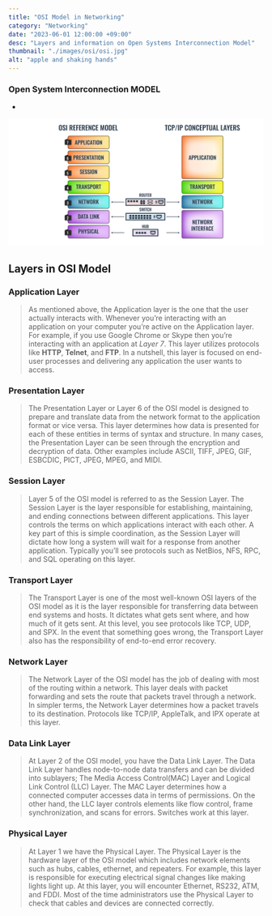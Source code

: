 ```yaml
---
title: "OSI Model in Networking"
category: "Networking"
date: "2023-06-01 12:00:00 +09:00"
desc: "Layers and information on Open Systems Interconnection Model"
thumbnail: "./images/osi/osi.jpg"
alt: "apple and shaking hands"
---
```


### Open System Interconnection MODEL

-

![OSI](./images/osi/osi.jpg)

## Layers in OSI Model

### Application Layer

> As mentioned above, the Application layer is the one that the user actually interacts with.
> Whenever you’re interacting with an application on your computer you’re active on the
> Application layer. For example, if you use Google Chrome or Skype then you’re
> interacting with an application at _Layer 7_. This layer utilizes protocols like **HTTP**,
> **Telnet**, and **FTP**. In a nutshell, this layer is focused on end-user processes
> and delivering any application the user wants to access.

### Presentation Layer

> The Presentation Layer or Layer 6 of the OSI model is designed to prepare and translate data
> from the network format to the application format or vice versa. This layer determines how
> data is presented for each of these entities in terms of syntax and structure. In many cases,
> the Presentation Layer can be seen through the encryption and decryption of data. Other
> examples include ASCII, TIFF, JPEG, GIF, ESBCDIC, PICT, JPEG, MPEG, and MIDI.

### Session Layer

> Layer 5 of the OSI model is referred to as the Session Layer. The Session Layer is the
> layer responsible for establishing, maintaining, and ending connections between different
> applications. This layer controls the terms on which applications interact with each other.
> A key part of this is simple coordination, as the Session Layer will dictate how long a
> system will wait for a response from another application. Typically you’ll see protocols
> such as NetBios, NFS, RPC, and SQL operating on this layer.

### Transport Layer

> The Transport Layer is one of the most well-known OSI layers of the OSI model as it is
> the layer responsible for transferring data between end systems and hosts. It dictates
> what gets sent where, and how much of it gets sent. At this level, you see protocols
> like TCP, UDP, and SPX. In the event that something goes wrong, the Transport Layer
> also has the responsibility of end-to-end error recovery.

### Network Layer

> The Network Layer of the OSI model has the job of dealing with most of the routing within
> a network. This layer deals with packet forwarding and sets the route that packets travel
> through a network. In simpler terms, the Network Layer determines how a packet travels to
> its destination. Protocols like TCP/IP, AppleTalk, and IPX operate at this layer.

### Data Link Layer

> At Layer 2 of the OSI model, you have the Data Link Layer. The Data Link Layer handles
> node-to-node data transfers and can be divided into sublayers; The Media Access Control(MAC)
> Layer and Logical Link Control (LLC) Layer. The MAC Layer determines how a connected computer
> accesses data in terms of permissions. On the other hand, the LLC layer controls elements like
> flow control, frame synchronization, and scans for errors. Switches work at this layer.

### Physical Layer

> At Layer 1 we have the Physical Layer. The Physical Layer is the hardware layer of the
> OSI model which includes network elements such as hubs, cables, ethernet, and repeaters.
> For example, this layer is responsible for executing electrical signal changes like making
> lights light up. At this layer, you will encounter Ethernet, RS232, ATM, and FDDI. Most of
> the time administrators use the Physical Layer to check that cables and devices are connected
> correctly.
